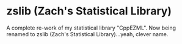 # zslib (Zach's Statistical Library)
A complete re-work of my statistical library "CppEZML". Now being renamed to zslib (Zach's Statistical Library)...yeah, clever name.
